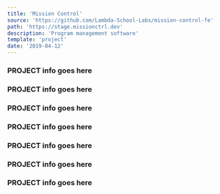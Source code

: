 ```yaml
---
title: 'Mission Control'
source: 'https://github.com/Lambda-School-Labs/mission-control-fe'
path: 'https://stage.missionctrl.dev'
description: 'Program management software'
template: 'project'
date: '2019-04-12'
---
```


### PROJECT info goes here

### PROJECT info goes here

### PROJECT info goes here

### PROJECT info goes here

### PROJECT info goes here

### PROJECT info goes here

### PROJECT info goes here
